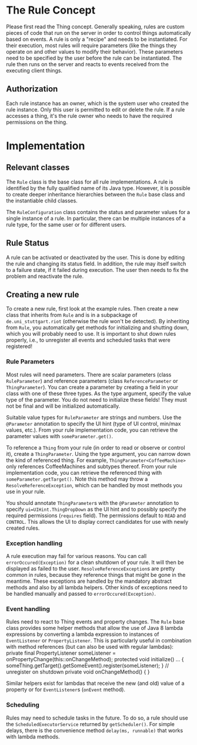 # The Rule Concept
Please first read the Thing concept. Generally speaking, rules are custom pieces of code that run on the server in order to control things automatically based on events.
A rule is only a "recipe" and needs to be instantiated. For their execution, most rules will require parameters (like the things they operate on and other values to modify their behavior).
These parameters need to be specified by the user before the rule can be instantiated. The rule then runs on the server and reacts to events received from the executing client things.

## Authorization
Each rule instance has an owner, which is the system user who created the rule instance. Only this user is permitted to edit or delete the rule.
If a rule accesses a thing, it's the rule owner who needs to have the required permissions on the thing.

# Implementation
## Relevant classes
The `Rule` class is the base class for all rule implementations. A rule is identified by the fully qualified name of its Java type.
However, it is possible to create deeper inheritance hierarchies between the `Rule` base class and the instantiable child classes.

The `RuleConfiguration` class contains the status and parameter values for a single instance of a rule.
In particular, there can be multiple instances of a rule type, for the same user or for different users.

## Rule Status
A rule can be activated or deactivated by the user. This is done by editing the rule and changing its status field.
In addition, the rule may itself switch to a failure state, if it failed during execution. The user then needs to fix the problem and reactivate the rule.

## Creating a new rule
To create a new rule, first look at the example rules.
Then create a new class that inherits from `Rule` and is in a subpackage of `de.uni_stuttgart.riot` (otherwise the rule won't be detected).
By inheriting from `Rule`, you automatically get methods for initializing and shutting down, which you will probably need to use.
It is important to shut down rules properly, i.e., to unregister all events and scheduled tasks that were registered!

### Rule Parameters
Most rules will need parameters. There are scalar parameters (class `RuleParameter`) and reference parameters (class `ReferenceParameter` or `ThingParameter`).
You can create a parameter by creating a field in your class with one of these three types. As the type argument, specify the value type of the parameter.
You do not need to initialize these fields! They must not be final and will be initialized automatically.

Suitable value types for `RuleParameter` are strings and numbers. Use the `@Parameter` annotation to specify the UI hint (type of UI control, min/max values, etc.).
From your rule implementation code, you can retrieve the parameter values with `someParameter.get()`.

To reference a `Thing` from your rule (in order to read or observe or control it), create a `ThingParameter`. Using the type argument, you can narrow down the kind of referenced thing.
For example, `ThingParameter<CoffeeMachine>` only references CoffeeMachines and subtypes thereof.
From your rule implementation code, you can retrieve the referenced thing with `someParameter.getTarget()`.
Note this method may throw a `ResolveReferenceException`, which can be handled by most methods you use in your rule.

You should annotate `ThingParameter`s with the `@Parameter` annotation to specify `ui=UIHint.ThingDropDown` as the UI hint and to possibly specify the required permissions (`requires` field).
The permissions default to `READ` and `CONTROL`.
This allows the UI to display correct candidates for use with newly created rules.

### Exception handling
A rule execution may fail for various reasons. You can call `errorOccured(Exception)` for a clean shutdown of your rule. It will then be displayed as failed to the user.
`ResolveReferenceException`s are pretty common in rules, because they reference things that might be gone in the meantime.
These exceptions are handled by the mandatory abstract methods and also by all lambda helpers. Other kinds of exceptions need to be handled manually and passed to `errorOccured(Exception)`.

### Event handling
Rules need to react to Thing events and property changes.
The `Rule` base class provides some helper methods that allow the use of Java 8 lambda expressions by converting a lambda expression to instances of `EventListener` or `PropertyListener`.
This is particularly useful in combination with method references (but can also be used with regular lambdas):
    private final PropertyListener<Integer> someListener = onPropertyChange(this::onChangeMethod);
    protected void initialize() ... {
	someThing.getTarget().getSomeEvent().register(someListener);
    }
    // unregister on shutdown
    private void onChangeMethod() {
    }

Similar helpers exist for lambdas that receive the new (and old) value of a property or for `EventListener`s (`onEvent` method).

### Scheduling
Rules may need to schedule tasks in the future. To do so, a rule should use the `ScheduledExecutorService` returned by `getScheduler()`.
For simple delays, there is the convenience method `delay(ms, runnable)` that works with lambda methods.

